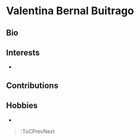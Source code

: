# Valentina Bernal Buitrago

## Bio


## Interests

- 

## Contributions



## Hobbies

-

> :ToCPrevNext